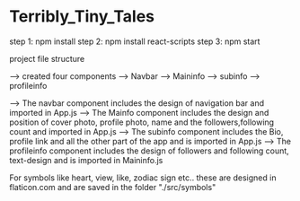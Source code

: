 # Terribly_Tiny_Tales
 step 1: npm install step 2: npm install react-scripts step 3: npm start

project file structure

--> created four components --> Navbar --> Maininfo --> subinfo --> profileinfo

--> The navbar component includes the design of navigation bar and imported in App.js --> The Mainfo component includes the design and position of cover photo, profile photo, name and the followers,following count and imported in App.js --> The subinfo component includes the Bio, profile link and all the other part of the app and is imported in App.js --> The profileinfo component includes the design of followers and following count, text-design and is imported in Maininfo.js

For symbols like heart, view, like, zodiac sign etc.. these are designed in flaticon.com and are saved in the folder "./src/symbols"
